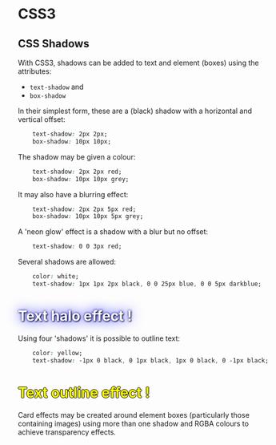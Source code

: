 <!DOCTYPE html>
<html>

<link rel="stylesheet" href="../styles/style-sheet.css" />

<body>

# CSS3

## CSS Shadows

With CSS3, shadows can be added to text and element (boxes) using the attributes:

  * `text-shadow` and
  * `box-shadow`

In their simplest form, these are a (black) shadow with a horizontal and vertical offset:

```css
    text-shadow: 2px 2px;
    box-shadow: 10px 10px;
```

The shadow may be given a colour:

```css
    text-shadow: 2px 2px red;
    box-shadow: 10px 10px grey;
```

It may also have a blurring effect:

```css
    text-shadow: 2px 2px 5px red;
    box-shadow: 10px 10px 5px grey;
```

A 'neon glow' effect is a shadow with a blur but no offset:

```css
    text-shadow: 0 0 3px red;
```

Several shadows are allowed:

```css
    color: white;
    text-shadow: 1px 1px 2px black, 0 0 25px blue, 0 0 5px darkblue;
```

<style>
    #halo {
        color: white;
        text-shadow: 1px 1px 2px black, 0 0 25px blue, 0 0 5px darkblue;
    }
</style>

<div class="indent">
    <h1 id=halo>Text halo effect !</h1>
</div>

Using four 'shadows' it is possible to outline text:

```css
    color: yellow;
    text-shadow: -1px 0 black, 0 1px black, 1px 0 black, 0 -1px black;
```

<style>
    #outline {
        color: yellow;
        text-shadow: -1px 0 black, 0 1px black, 1px 0 black, 0 -1px black;
    }
</style>

<div class="indent">
    <h1 id=outline>Text outline effect !</h1>
</div>

Card effects may be created around element boxes (particularly those containing images)
using more than one shadow and RGBA colours to achieve transparency effects.

</body>
</html>
